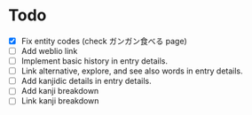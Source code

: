 # Todo

- [x] Fix entity codes (check ガンガン食べる page)
- [ ] Add weblio link
- [ ] Implement basic history in entry details.
- [ ] Link alternative, explore, and see also words in entry details.
- [ ] Add kanjidic details in entry details.
- [ ] Add kanji breakdown
- [ ] Link kanji breakdown
